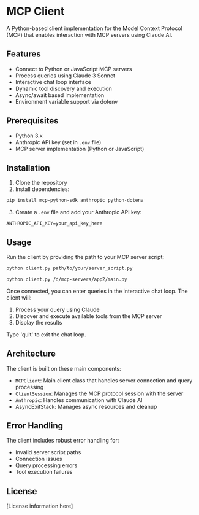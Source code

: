 # MCP Client

A Python-based client implementation for the Model Context Protocol (MCP) that enables interaction with MCP servers using Claude AI.

## Features

- Connect to Python or JavaScript MCP servers
- Process queries using Claude 3 Sonnet
- Interactive chat loop interface
- Dynamic tool discovery and execution
- Async/await based implementation
- Environment variable support via dotenv

## Prerequisites

- Python 3.x
- Anthropic API key (set in `.env` file)
- MCP server implementation (Python or JavaScript)

## Installation

1. Clone the repository
2. Install dependencies:
```bash
pip install mcp-python-sdk anthropic python-dotenv
```
3. Create a `.env` file and add your Anthropic API key:
```
ANTHROPIC_API_KEY=your_api_key_here
```

## Usage

Run the client by providing the path to your MCP server script:

```bash
python client.py path/to/your/server_script.py

python client.py /d/mcp-servers/app2/main.py
```

Once connected, you can enter queries in the interactive chat loop. The client will:
1. Process your query using Claude
2. Discover and execute available tools from the MCP server
3. Display the results

Type 'quit' to exit the chat loop.

## Architecture

The client is built on these main components:

- `MCPClient`: Main client class that handles server connection and query processing
- `ClientSession`: Manages the MCP protocol session with the server
- `Anthropic`: Handles communication with Claude AI
- AsyncExitStack: Manages async resources and cleanup

## Error Handling

The client includes robust error handling for:
- Invalid server script paths
- Connection issues
- Query processing errors
- Tool execution failures

## License

[License information here] 


